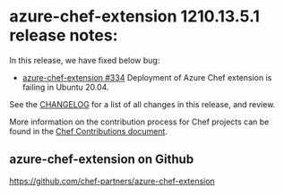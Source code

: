 <!---
This file is reset every time a new release is done. The contents of this file are for the currently unreleased version.

Example Note:

## Example Heading
Details about the thing that changed that needs to get included in the Release Notes in markdown.
-->

# azure-chef-extension 1210.13.5.1 release notes:
In this release, we have fixed below bug:
* [azure-chef-extension #334](https://github.com/chef-partners/azure-chef-extension/issues/334) Deployment of Azure Chef extension is failing in Ubuntu 20.04.

See the [CHANGELOG](https://github.com/chef-partners/azure-chef-extension/blob/master/CHANGELOG.md) for a list of all changes in this release, and review.

More information on the contribution process for Chef projects can be found in the [Chef Contributions document](https://docs.chef.io/community_contributions.html).

## azure-chef-extension on Github
https://github.com/chef-partners/azure-chef-extension